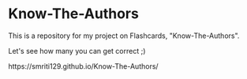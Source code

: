 # Know-The-Authors
This is a repository for my project on Flashcards, "Know-The-Authors".

<p>Let's see how many you can get correct ;) </p>
<p>https://smriti129.github.io/Know-The-Authors/</p>

